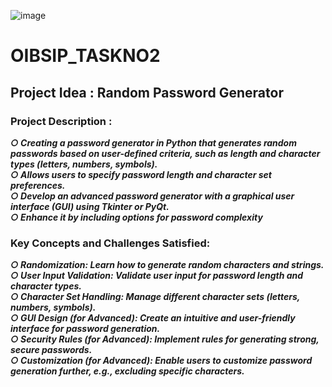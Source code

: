 ![image](https://github.com/Harshitha-Annam/OBSIP_TASKNO1/assets/161489017/2119bb1d-a551-466a-99ad-8f125cb061a1)

# OIBSIP_TASKNO2
## Project Idea : Random Password Generator
### Project Description : 
***○ Creating a password generator in Python that generates random passwords based on user-defined criteria, such as length and character types (letters, numbers, symbols).***<br>
***○ Allows users to specify password length and character set preferences.***<br>
***○ Develop an advanced password generator with a graphical user interface (GUI) using Tkinter or PyQt.***<br>
***○ Enhance it by including options for password complexity***<br>

### Key Concepts and Challenges Satisfied:
***○ Randomization: Learn how to generate random characters and strings.***<br>
***○ User Input Validation: Validate user input for password length and character types.***<br>
***○ Character Set Handling: Manage different character sets (letters, numbers, symbols).***<br>
***○ GUI Design (for Advanced): Create an intuitive and user-friendly interface for password generation.***<br>
***○ Security Rules (for Advanced): Implement rules for generating strong, secure passwords.***<br>
***○ Customization (for Advanced): Enable users to customize password generation further, e.g., excluding specific characters.***<br>
